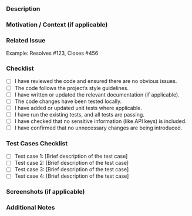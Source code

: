 ### Description
<!-- Provide a brief description of what this PR accomplishes. -->

### Motivation / Context (if applicable)
<!-- Why is this change required? What problem does it solve? -->
<!-- If it fixes or is related to an open issue, link to the issue here. -->

### Related Issue
<!-- If applicable, reference the related issue here. -->
Example: Resolves #123, Closes #456

### Checklist

- [ ] I have reviewed the code and ensured there are no obvious issues.
- [ ] The code follows the project’s style guidelines.
- [ ] I have written or updated the relevant documentation (if applicable).
- [ ] The code changes have been tested locally.
- [ ] I have added or updated unit tests where applicable.
- [ ] I have run the existing tests, and all tests are passing.
- [ ] I have checked that no sensitive information (like API keys) is included.
- [ ] I have confirmed that no unnecessary changes are being introduced.

### Test Cases Checklist
<!-- Please list the test cases you have tested or plan to test. -->
- [ ] Test case 1: [Brief description of the test case]
- [ ] Test case 2: [Brief description of the test case]
- [ ] Test case 3: [Brief description of the test case]
- [ ] Test case 4: [Brief description of the test case]

### Screenshots (if applicable)
<!-- Include any relevant screenshots, if applicable. -->

### Additional Notes
<!-- Include any other information that is relevant to this PR, such as important context, dependencies, or decisions made during development. -->